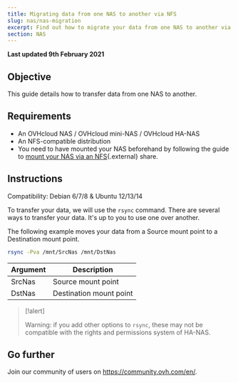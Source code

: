 ```yaml
---
title: Migrating data from one NAS to another via NFS
slug: nas/nas-migration
excerpt: Find out how to migrate your data from one NAS to another via an NFS share
section: NAS
---
```


**Last updated 9th February 2021**

## Objective

This guide details how to transfer data from one NAS to another. 

## Requirements

- An OVHcloud NAS / OVHcloud mini-NAS / OVHcloud HA-NAS
- An NFS-compatible distribution
- You need to have mounted your NAS beforehand by following the guide to [mount your NAS via an NFS](https://docs.ovh.com/ie/en/storage/nas-nfs/){.external} share.

## Instructions

Compatibility: Debian 6/7/8 & Ubuntu 12/13/14

To transfer your data, we will use the `rsync` command. There are several ways to transfer your data. It's up to you to use one over another.

The following example moves your data from a Source mount point to a Destination mount point.

```sh
rsync -Pva /mnt/SrcNas /mnt/DstNas
```

|Argument|Description|
|---|---|
|SrcNas|Source mount point|
|DstNas|Destination mount point|

> [!alert]
>
> Warning: if you add other options to `rsync`, these may not be compatible with the rights and permissions system of HA-NAS.
>

## Go further

Join our community of users on <https://community.ovh.com/en/>.
